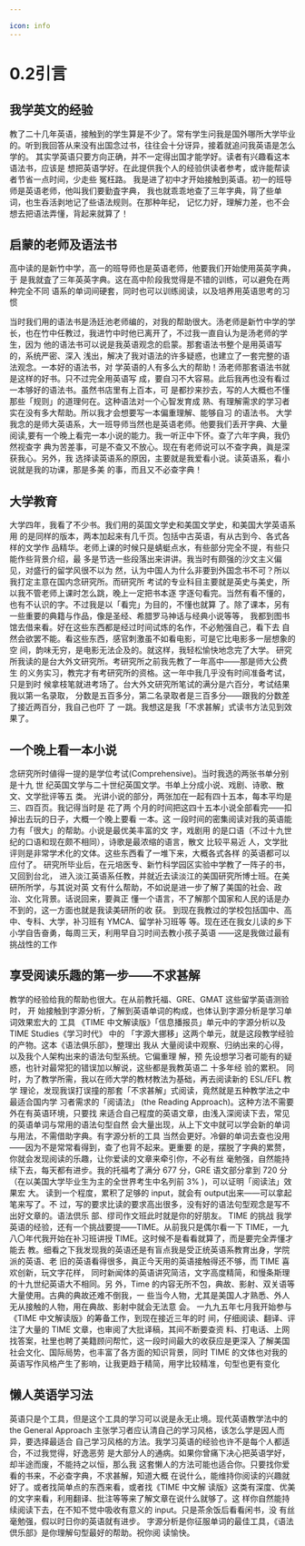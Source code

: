 ```yaml
---

icon: info
---
```


# 0.2引言

## 我学英文的经验

教了二十几年英语，接触到的学生算是不少了。常有学生问我是国外哪所大学毕业
的。听到我回答从来没有出国念过书，往往会十分讶异，接着就追问我英语是怎么学的。
其实学英语只要方向正确，并不一定得出国才能学好。读者有兴趣看这本语法书，应该是
想把英语学好。在此提供我个人的经验供读者参考，或许能帮读者节省一点时间，少走些
冤枉路。
我是进了初中才开始接触到英语。初一的班导师是英语老师，他叫我们要勤査字典，
我也就乖乖地查了三年字典，背了些单词，也生呑活剥地记了些语法规则。在那种年纪，
记忆力好，理解力差，也不会想去把语法弄懂，背起来就算了！

## 启蒙的老师及语法书

高中读的是新竹中学，高一的班导师也是英语老师，他要我们开始使用英英字典，于
是我就査了三年英英字典。这在高中阶段我觉得是不错的训练，可以避免在两种完全不同
语系的单词间硬套，同时也可以训练阅读，以及培养用英语思考的习惯

当时我们用的语法书是汤廷池老师编的，对我的帮助很大。汤老师是新竹中学的学
长，也在竹中任教过，我进竹中时他已离开了，不过我一直自认为是汤老师的学生，因为
他的语法书可以说是我英语观念的启蒙。那套语法书整个是用英语写的，系统严密、深入
浅出，解决了我对语法的许多疑惑，也建立了一套完整的语法观念。一本好的语法书，对
学英语的人有多么大的帮助！汤老师那套语法书就是这样的好书。只不过完全用英语写
成，要自习不大容易。此后我再也没有看过一本够好的语法书。虽然书店里有上百本，可
是都抄来抄去，写的人大概也不懂那些「规则」的道理何在。这种语法对一个心智发育成
熟、有理解需求的学习者实在没有多大帮助。所以我才会想要写一本偏重理解、能够自习
的语法书。
大学我念的是师大英语系，大一班导师当然也是英语老师。他要我们丢开字典、大量
阅读,要有一个晚上看完一本小说的能力。我一听正中下怀。查了六年字典，我仍然视查字
典为苦差事，可是不查又不放心。现在有老师说可以不查字典，眞是深获我心。另外，我
选择读英语系的原因，主要就是我爱看小说。读英语系，看小说就是我的功课，那是多美
的事，而且又不必查字典！

## 大学教育

大学四年，我看了不少书。我们用的英国文学史和美国文学史，和美国大学英语系用
的是同样的版本，两本加起来有几千页。包括中古英语，有从古到今、各式各样的文学作
品精华。老师上课的时候只是蜻蜓点水，有些部分完全不提，有些只能作些背景介绍，最
多是节选一些段落出来讲讲。我当时有颇强的沙文主义偏见，对盛行的留学风很不以为
然，认为中国人为什么非要到外国念书不可？所以我打定主意在国内念研究所。而研究所
考试的专业科目主要就是英史与美史，所以我不管老师上课时怎么跳，晚上一定把书本逐
字逐句看完。当然有看不懂的，也有不认识的字。不过我是以「看完」为目的，不懂也就算
了。除了课本，另有一些重要的典籍与作品，像是圣经、希腊罗马神话与经典小说等等，
我都到图书馆去借来看。好在这些东西都是经过时间试炼的名作，不必勉强自己，看下去
自然会欲罢不能。看这些东西，感官刺激虽不如看电影，可是它比电影多一层想象的空
间，韵味无穷，是电影无法企及的。就这样，我轻松愉快地念完了大学。
研究所我读的是台大外文研究所。考研究所之前我先教了一年高中——那是师大公费 生
的义务实习，教完才有考研究所的资格。这一年中我几乎没有时间准备考试，只是到时
候拿枝笔就进考场了。台大外文研究所笔试的满分是六百分，考试结果我以第一名录取，
分数是五百多分，第二名录取者是三百多分——跟我的分数差了接近两百分，我自己也吓 了
一跳。我想这是我「不求甚解」式读书方法见到效果了。

## 一个晚上看一本小说

念研究所时値得一提的是学位考试(Comprehensive)。当时我选的两张书单分别是十九 世
纪英国文学与二十世纪英国文学。书单上分成小说、戏剧、诗歌、散文、文学批评等五 类。
光讲小说的部分，两张加在一起有四十五本，每本平均是三、四百页。我记得当时是 花了两
个月的时间把这四十五本小说全部看完——扣掉出去玩的日子，大概一个晚上要看 一本。这
一段时间的密集阅读对我的英语能力有「很大」的帮助。小说是最优美丰富的文 字，戏剧用
的是口语（不过十九世纪的口语和现在颇不相同），诗歌是最浓缩的语言，散文 比较平易近
人，文学批评则是非常学术化的文体。这些东西看了一堆下来，大概各式各样 的英语都可以
应付了。
研究所毕业后，在元培医专、新竹科学园区实验中学教了一阵子的书，又回到台北，
进入淡江英语系任教，并就近去读淡江的美国研究所博士班。在美研所所学，与其说对英
文有什么帮助，不如说是进一步了解了美国的社会、政治、文化背景。话说回来，要眞正
懂一个语言，不了解那个国家和人民的话是办不到的，这一方面也就是我读美研所的收
获。
到现在我教过的学校包括国中、高中、专科、大学，补习班有 YMCA、留学补习班等
等。现在还在我女儿读的乡下小学自告奋勇，每周三天，利用早自习时间去教小孩子英语
——这是我做过最有挑战性的工作

## 享受阅读乐趣的第一步——不求甚解

教学的经验给我的帮助也很大。在从前教托福、GRE、GMAT 这些留学英语测验时， 开
始接触到字源分析，了解到英语单词的构成，也体认到字源分析是学习单词效果宏大的 工具
《TIME 中文解读版》「信息播报员」单元中的字源分析以及 TIME Studies《学习时代》 中的
「字源大挪移」这两个单元，就是这段教学经验的产物。这本《语法俱乐部》，整理出 我从
大量阅读中观察、归纳出来的心得，以及我个人架构出来的语法句型系统。它偏重理 解，预
先设想学习者可能有的疑惑，也针对最常犯的错误加以解说，这些都是我教英语二 十多年经
验的累积。
同时，为了教学所需，我以在师大学的教材教法为基础，再去阅读新的 ESL/EFL 教学
理论，发现我误打误撞的那套「不求甚解」式阅读，竟然就是五种教学法之中最适合国内学
习者需求的「阅请法」 (the Reading Approach)。这种方法不需要外在有英语环境，只要找
来适合自己程度的英语文章，由浅入深阅读下去，常见的英语单词与常用的语法句型自然
会大量出现，从上下文中就可以学会新的单词与用法，不需借助字典。有字源分析的工具
当然会更好。冷僻的单词去查也没用——因为不是常常看得到，查了也背不起来。更重要
的是，摆脱了字典的累赘，你就会发现阅读的乐趣，让你爱读的文章来牵引你，不必有丝
毫勉强，自然能持续下去，每天都有进步。我的托福考了满分 677 分，GRE 语文部分拿到
720 分（在以美国大学毕业生为主的全世界考生中名列前 3% )，可以证明「阅读法」效果宏
大。
读到一个程度，累积了足够的 input，就会有 output出来——可以拿起笔来写了。不
过，写的要求比读的要求高出很多，没有好的语法句型观念是写不出好文章的。语法倶乐
部、缪司作文班此时就是你的好朋友。
TIME 的挑战
我学英语的经验，还有一个挑战要提——TIME。从前我只是偶尔看一下 TIME，一九
八〇年代我开始在补习班讲授 TIME。这时候不是看看就算了，而是要完全弄懂才能去
教。细看之下我发现我的英语还是有盲点我是受正统英语系教育出身，学院派的英语、老
旧的英语看得很多，眞正今天用的英语接触得还不够，而 TIME 喜欢创新，玩文字花样，
同时新闻体的英语讲究简洁，文字高度精简，和慢条斯理的十九世纪英语大不相同。另
外，Time 的内容无所不包，典故、影射、双关语等大量使用。古典的典故还难不倒我，一
些当今人物，尤其是美国人才熟悉、外人无从接触的人物，用在典故、影射中就会无法意
会。
一九九五年七月我开始参与《TIME 中文解读版》的筹备工作，到现在接近三年的时
间，仔细阅读、翻译、评注了大量的 TIME 文章，也审阅了大批译稿，其间不断要查资
料、打电话、上网找答案，社里也聘了美籍顾问帮忙，这一段时间最大的收获应是更深入
了解美国社会文化、国际局势，也丰富了各方面的知识背景，同时 TIME 的文体也对我的
英语写作风格产生了影响，让我更趋于精简，用字比较精准，句型也更有变化

## 懒人英语学习法

英语只是个工具，但是这个工具的学习可以说是永无止境。现代英语教学法中的 the
General Approach 主张学习者应认清自己的学习风格，该怎么学是因人而异，要选择最适合
自己学习风格的方法。我学习英语的经验也许不是每个人都适合，不过我觉得，好逸恶劳
是大部分人的通病。如果你曾痛下决心把英语学好，却半途而废，不能持之以恒，那么我
这套懒人的方法可能也适合你。只要找你爱看的书来，不必查字典，不求甚解，知道大概
在说什么，能维持你阅读的兴趣就好了。或者找简单点的东西来看，或者找《TIME 中文解
读版》这类有深度、优美的文字来看，利用翻译、批注等等来了解文章在说什么就够了。这
样你自然能持续阅读下去，在不知不觉中吸收有意义的 input。只是茶余饭后看看闲书，没
有丝毫勉强，假以时日你的英语就有进步。
字源分析是你征服单词的最佳工具，《语法倶乐部》是你理解句型最好的帮助。祝你阅
读愉快。
